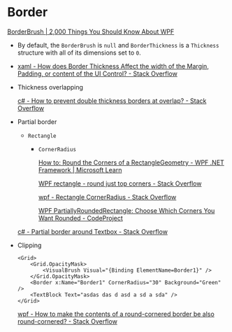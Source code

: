 # Border
[BorderBrush | 2,000 Things You Should Know About WPF](https://wpf.2000things.com/tag/borderbrush/)

- By default, the `BorderBrush` is `null` and `BorderThickness` is a `Thickness` structure with all of its dimensions set to `0`.

- [xaml - How does Border Thickness Affect the width of the Margin, Padding, or content of the UI Control? - Stack Overflow](https://stackoverflow.com/questions/48602494/how-does-border-thickness-affect-the-width-of-the-margin-padding-or-content-of)

- Thickness overlapping

  [c# - How to prevent double thickness borders at overlap? - Stack Overflow](https://stackoverflow.com/questions/18448272/how-to-prevent-double-thickness-borders-at-overlap)

- Partial border
  - `Rectangle`
    - `CornerRadius`
      
      [How to: Round the Corners of a RectangleGeometry - WPF .NET Framework | Microsoft Learn](https://learn.microsoft.com/en-us/dotnet/desktop/wpf/graphics-multimedia/how-to-round-the-corners-of-a-rectanglegeometry?view=netframeworkdesktop-4.8)

      [WPF rectangle - round just top corners - Stack Overflow](https://stackoverflow.com/questions/1697413/wpf-rectangle-round-just-top-corners)

      [wpf - Rectangle CornerRadius - Stack Overflow](https://stackoverflow.com/questions/27274535/rectangle-cornerradius)

      [WPF PartiallyRoundedRectangle: Choose Which Corners You Want Rounded - CodeProject](https://www.codeproject.com/Articles/21449/WPF-PartiallyRoundedRectangle-Choose-Which-Corners)

  [c# - Partial border around Textbox - Stack Overflow](https://stackoverflow.com/questions/32157348/partial-border-around-textbox)

- Clipping

  ```xaml
  <Grid>
      <Grid.OpacityMask>
          <VisualBrush Visual="{Binding ElementName=Border1}" />
      </Grid.OpacityMask>
      <Border x:Name="Border1" CornerRadius="30" Background="Green" />
      <TextBlock Text="asdas das d asd a sd a sda" />
  </Grid>
  ```

  [wpf - How to make the contents of a round-cornered border be also round-cornered? - Stack Overflow](https://stackoverflow.com/questions/324641/how-to-make-the-contents-of-a-round-cornered-border-be-also-round-cornered)